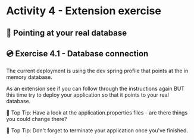 # Activity 4 - Extension exercise

## 💾 Pointing at your real database

## 💿 Exercise 4.1 - Database connection

The current deployment is using the dev spring profile that points at the in memory database.

As an extension see if you can follow through the instructions again BUT this time try to deploy 
your application so that it points to your real database. 

🙌 Top Tip: Have a look at the application.properties files - are there things you could change there?

🙌 Top Tip: Don't forget to terminate your application once you've finished.




